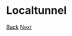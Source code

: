 # Localtunnel







[Back](https://github.com/todikun/dev-ops/tree/main/ubuntu-server)   [Next](https://github.com/todikun/dev-ops/tree/main/###)
